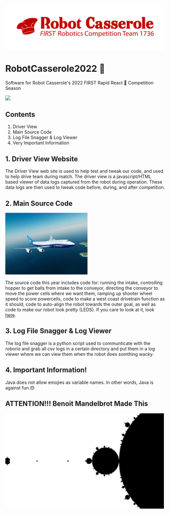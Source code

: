 ![logo](ReadMeImages/RC%20-%20Red%20Text%20and%20Tag.png)

# RobotCasserole2022 🍲
Software for Robot Casserole's 2022 FIRST Rapid React 🔋 Competition Season

[![](https://github.com/RobotCasserole1736/RobotCasserole2022/workflows/Build/badge.svg)](https://github.com/RobotCasserole1736/RobotCasserole2022/actions)

## Contents
1. Driver View
2. Main Source Code
3. Log File Snagger & Log Viewer
4. Very Important Information

## 1. Driver View Website
  The Driver View web site is used to help test and tweak our code, and used to help drive team during match. The driver view is a javascript/HTML based viewer of data logs captured from the robot during operation. These data logs are then used to tweak code before, during, and after competition. 

## 2. Main Source Code
![Boeing plane](ReadMeImages/Boeing%20plane.jfif)

  The source code this year includes code for: running the intake, controlling hopper to get balls from intake to the conveyor, directing the conveyor to move the power cells where we want them, ramping up shooter wheel speed to score powercells, code to make a west coast drivetrain function as it should, code to auto-align the robot towards the outer goal, as well as code to make our robot look pretty (LEDS). If you care to look at it, look [here](https://github.com/RobotCasserole1736/RobotCasserole2020.git).

## 3. Log File Snagger & Log Viewer
  The log file snagger is a python script used to  communticate with the roborio and grab all csv logs in a certain directory and put them in a log viewer where we can view them when the robot does somthing wacky.

## 4. Important Information!
  Java does not allow emojies as variable names. In other words, Java is against fun.😞

## ATTENTION!!! Benoit Mandelbrot Made This
  ![FractyTime](ReadMeImages/kjsadfjklfdsljkdsfajlkdsafjkldfsajkljlkdsaflkjdsfajlkdsfajlkdsafjlk.gif) 
